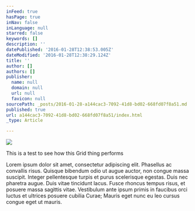 ```yaml
---
inFeed: true
hasPage: true
inNav: false
inLanguage: null
starred: false
keywords: []
description: ''
datePublished: '2016-01-28T12:38:53.005Z'
dateModified: '2016-01-28T12:38:29.124Z'
title: ''
author: []
authors: []
publisher:
  name: null
  domain: null
  url: null
  favicon: null
sourcePath: _posts/2016-01-28-a144cac3-7092-41d8-bd02-668fd07f8a51.md
published: true
url: a144cac3-7092-41d8-bd02-668fd07f8a51/index.html
_type: Article

---
```

![](https://the-grid-user-content.s3-us-west-2.amazonaws.com/684572d7-5f07-45d1-b1d5-77478948e029.jpg)

This is a test to see how this Grid thing performs

Lorem ipsum dolor sit amet, consectetur adipiscing elit. Phasellus ac convallis risus. Quisque bibendum odio ut augue auctor, non congue massa suscipit. Integer pellentesque turpis et purus scelerisque egestas. Duis nec pharetra augue. Duis vitae tincidunt lacus. Fusce rhoncus tempus risus, et posuere massa sagittis vitae. Vestibulum ante ipsum primis in faucibus orci luctus et ultrices posuere cubilia Curae; Mauris eget nunc eu leo cursus congue eget ut mauris.